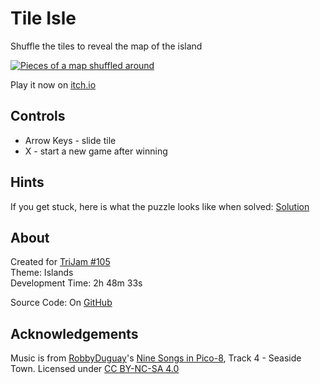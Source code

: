 # Tile Isle
Shuffle the tiles to reveal the map of the island

[![Pieces of a map shuffled around](screenshots/cover.png)](https://caterpillargames.itch.io/tile-isle)

Play it now on [itch.io](https://caterpillargames.itch.io/tile-isle)

## Controls
* Arrow Keys - slide tile
* X - start a new game after winning


## Hints
If you get stuck, here is what the puzzle looks like when solved: [Solution](https://github.com/CaterpillarGames/pico8-games/blob/master/carts/tile-isle/screenshots/solution.png)



## About
<!--BEGIN TRIJAM-->
Created for [TriJam #105](https://itch.io/jam/trijam-105/entries)  
Theme: Islands  
Development Time: 2h 48m 33s  
<!--END TRIJAM-->

Source Code: On [GitHub](https://github.com/CaterpillarGames/pico8-games/tree/master/carts/tile-isle)

## Acknowledgements
Music is from [RobbyDuguay](https://www.lexaloffle.com/bbs/?uid=11038)'s [Nine Songs in Pico-8](https://www.lexaloffle.com/bbs/?tid=2619), Track 4 - Seaside Town. 
Licensed under [CC BY-NC-SA 4.0](https://creativecommons.org/licenses/by-nc-sa/4.0/)


